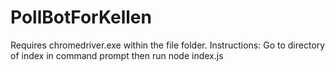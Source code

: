# PollBotForKellen

Requires chromedriver.exe within the file folder.
Instructions:
Go to directory of index in command prompt
then run node index.js
